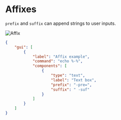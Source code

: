 # Affixes

`prefix` and `suffix` can append strings to user inputs.

![Affix](https://github.com/user-attachments/assets/15910d56-26b5-4f90-8294-602bec9383d3)

```json
{
    "gui": [
        {
            "label": "Affix example",
            "command": "echo %-%",
            "components": [
                {
                    "type": "text",
                    "label": "Text box",
                    "prefix": "-pre=",
                    "suffix": " -suf"
                }
            ]
        }
    ]
}
```
